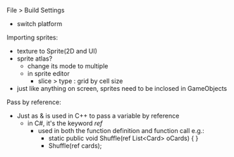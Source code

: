 File > Build Settings
- switch platform

Importing sprites:
- texture to Sprite(2D and UI)
- sprite atlas?
  - change its mode to multiple
  - in sprite editor
    - slice > type : grid by cell size
- just like anything on screen, sprites need to be inclosed in GameObjects

Pass by reference:
- Just as & is used in C++ to pass a variable by reference
  - in C#, it's the keyword *ref*
    - used in both the function definition and function call e.g.:
      - static public void Shuffle(ref List&lt;Card&gt; oCards) { }
      - Shuffle(ref cards);